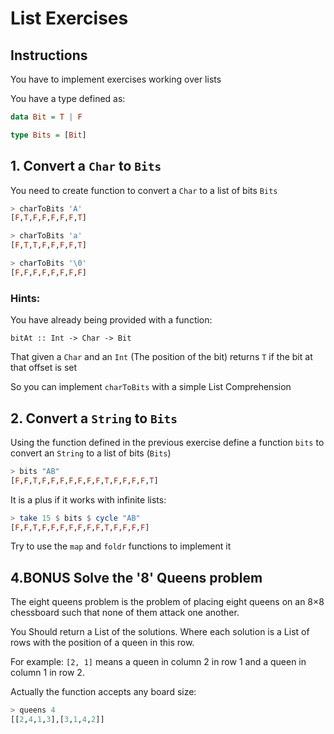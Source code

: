 # List Exercises

## Instructions

You have to implement exercises working over lists

You have a type defined as:

```haskell
data Bit = T | F

type Bits = [Bit]
```

## 1. Convert a `Char` to `Bits`

You need to create function to convert a `Char` to a list of bits `Bits`

```haskell
> charToBits 'A'
[F,T,F,F,F,F,F,T]

> charToBits 'a'
[F,T,T,F,F,F,F,T]

> charToBits '\0'
[F,F,F,F,F,F,F,F]

```

### Hints:

You have already being provided with a function: 

`bitAt :: Int -> Char -> Bit`

That given a `Char` and an `Int` (The position of the bit) returns `T` if the bit at that offset is set 

So you can implement `charToBits` with a simple List Comprehension


##


## 2. Convert a `String` to `Bits`

Using the function defined in the previous exercise define a function `bits` to convert an `String` to a list of bits (`Bits`)

```haskell
> bits "AB"  
[F,F,T,F,F,F,F,F,F,F,T,F,F,F,F,T]
```

It is a plus if it works with infinite lists:

```haskell
> take 15 $ bits $ cycle "AB"
[F,F,T,F,F,F,F,F,F,F,T,F,F,F,F]
```

Try to use the `map` and `foldr` functions to implement it

## 4.BONUS Solve the '8' Queens problem

The eight queens problem is the problem of placing eight queens 
on an 8×8 chessboard such that none of them attack one another.

You Should return a List of the solutions. Where each solution is a List of rows 
with the position of a queen in this row.

For example: `[2, 1]` means a queen in column 2 in row 1 and a queen in column 1 in row 2. 

Actually the function accepts any board size:

```haskell
> queens 4 
[[2,4,1,3],[3,1,4,2]]
```

